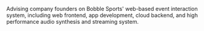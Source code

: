 Advising company founders on Bobble Sports' web-based event interaction system, including web frontend, app development, cloud backend, and high performance audio synthesis and streaming system.